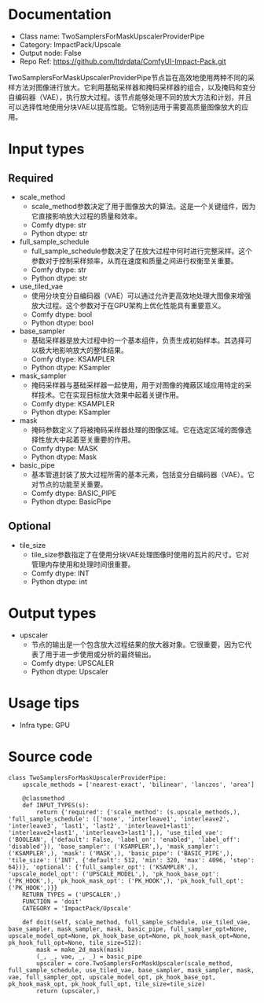 # Documentation
- Class name: TwoSamplersForMaskUpscalerProviderPipe
- Category: ImpactPack/Upscale
- Output node: False
- Repo Ref: https://github.com/ltdrdata/ComfyUI-Impact-Pack.git

TwoSamplersForMaskUpscalerProviderPipe节点旨在高效地使用两种不同的采样方法对图像进行放大。它利用基础采样器和掩码采样器的组合，以及掩码和变分自编码器（VAE），执行放大过程。该节点能够处理不同的放大方法和计划，并且可以选择性地使用分块VAE以提高性能。它特别适用于需要高质量图像放大的应用。

# Input types
## Required
- scale_method
    - scale_method参数决定了用于图像放大的算法。这是一个关键组件，因为它直接影响放大过程的质量和效率。
    - Comfy dtype: str
    - Python dtype: str
- full_sample_schedule
    - full_sample_schedule参数决定了在放大过程中何时进行完整采样。这个参数对于控制采样频率，从而在速度和质量之间进行权衡至关重要。
    - Comfy dtype: str
    - Python dtype: str
- use_tiled_vae
    - 使用分块变分自编码器（VAE）可以通过允许更高效地处理大图像来增强放大过程。这个参数对于在GPU架构上优化性能具有重要意义。
    - Comfy dtype: bool
    - Python dtype: bool
- base_sampler
    - 基础采样器是放大过程中的一个基本组件，负责生成初始样本。其选择可以极大地影响放大的整体结果。
    - Comfy dtype: KSAMPLER
    - Python dtype: KSampler
- mask_sampler
    - 掩码采样器与基础采样器一起使用，用于对图像的掩蔽区域应用特定的采样技术。它在实现目标放大效果中起着关键作用。
    - Comfy dtype: KSAMPLER
    - Python dtype: KSampler
- mask
    - 掩码参数定义了将被掩码采样器处理的图像区域。它在选定区域的图像选择性放大中起着至关重要的作用。
    - Comfy dtype: MASK
    - Python dtype: Mask
- basic_pipe
    - 基本管道封装了放大过程所需的基本元素，包括变分自编码器（VAE）。它对节点的功能至关重要。
    - Comfy dtype: BASIC_PIPE
    - Python dtype: BasicPipe
## Optional
- tile_size
    - tile_size参数指定了在使用分块VAE处理图像时使用的瓦片的尺寸。它对管理内存使用和处理时间很重要。
    - Comfy dtype: INT
    - Python dtype: int

# Output types
- upscaler
    - 节点的输出是一个包含放大过程结果的放大器对象。它很重要，因为它代表了用于进一步使用或分析的最终输出。
    - Comfy dtype: UPSCALER
    - Python dtype: Upscaler

# Usage tips
- Infra type: GPU

# Source code
```
class TwoSamplersForMaskUpscalerProviderPipe:
    upscale_methods = ['nearest-exact', 'bilinear', 'lanczos', 'area']

    @classmethod
    def INPUT_TYPES(s):
        return {'required': {'scale_method': (s.upscale_methods,), 'full_sample_schedule': (['none', 'interleave1', 'interleave2', 'interleave3', 'last1', 'last2', 'interleave1+last1', 'interleave2+last1', 'interleave3+last1'],), 'use_tiled_vae': ('BOOLEAN', {'default': False, 'label_on': 'enabled', 'label_off': 'disabled'}), 'base_sampler': ('KSAMPLER',), 'mask_sampler': ('KSAMPLER',), 'mask': ('MASK',), 'basic_pipe': ('BASIC_PIPE',), 'tile_size': ('INT', {'default': 512, 'min': 320, 'max': 4096, 'step': 64})}, 'optional': {'full_sampler_opt': ('KSAMPLER',), 'upscale_model_opt': ('UPSCALE_MODEL',), 'pk_hook_base_opt': ('PK_HOOK',), 'pk_hook_mask_opt': ('PK_HOOK',), 'pk_hook_full_opt': ('PK_HOOK',)}}
    RETURN_TYPES = ('UPSCALER',)
    FUNCTION = 'doit'
    CATEGORY = 'ImpactPack/Upscale'

    def doit(self, scale_method, full_sample_schedule, use_tiled_vae, base_sampler, mask_sampler, mask, basic_pipe, full_sampler_opt=None, upscale_model_opt=None, pk_hook_base_opt=None, pk_hook_mask_opt=None, pk_hook_full_opt=None, tile_size=512):
        mask = make_2d_mask(mask)
        (_, _, vae, _, _) = basic_pipe
        upscaler = core.TwoSamplersForMaskUpscaler(scale_method, full_sample_schedule, use_tiled_vae, base_sampler, mask_sampler, mask, vae, full_sampler_opt, upscale_model_opt, pk_hook_base_opt, pk_hook_mask_opt, pk_hook_full_opt, tile_size=tile_size)
        return (upscaler,)
```